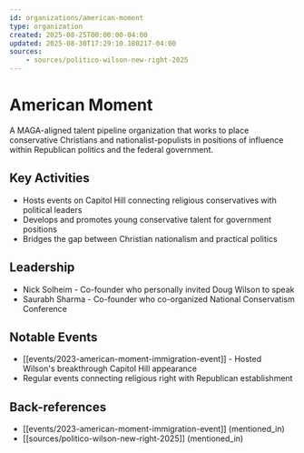 ```yaml
---
id: organizations/american-moment
type: organization
created: 2025-08-25T00:00:00-04:00
updated: 2025-08-30T17:29:10.180217-04:00
sources:
    - sources/politico-wilson-new-right-2025
---
```


# American Moment

A MAGA-aligned talent pipeline organization that works to place conservative Christians and nationalist-populists in positions of influence within Republican politics and the federal government.

## Key Activities

- Hosts events on Capitol Hill connecting religious conservatives with political leaders
- Develops and promotes young conservative talent for government positions
- Bridges the gap between Christian nationalism and practical politics

## Leadership

- Nick Solheim - Co-founder who personally invited Doug Wilson to speak
- Saurabh Sharma - Co-founder who co-organized National Conservatism Conference

## Notable Events

- [[events/2023-american-moment-immigration-event]] - Hosted Wilson's breakthrough Capitol Hill appearance
- Regular events connecting religious right with Republican establishment

## Back-references
<!-- Auto-maintained by the system -->
- [[events/2023-american-moment-immigration-event]] (mentioned_in)
- [[sources/politico-wilson-new-right-2025]] (mentioned_in)


